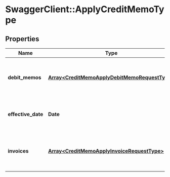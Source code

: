 # SwaggerClient::ApplyCreditMemoType

## Properties
Name | Type | Description | Notes
------------ | ------------- | ------------- | -------------
**debit_memos** | [**Array&lt;CreditMemoApplyDebitMemoRequestType&gt;**](CreditMemoApplyDebitMemoRequestType.md) | Container for debit memos that the credit memo is applied to.  | [optional] 
**effective_date** | **Date** | The date when the credit memo is applied.  | [optional] 
**invoices** | [**Array&lt;CreditMemoApplyInvoiceRequestType&gt;**](CreditMemoApplyInvoiceRequestType.md) | Container for invoices that the credit memo is applied to.  | [optional] 


